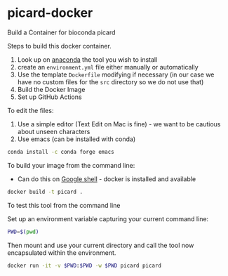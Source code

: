 # picard-docker
Build a Container for bioconda picard

Steps to build this docker container.
1. Look up on [anaconda](https://anaconda.org/) the tool you wish to install
2. create an `environment.yml` file either manually or automatically
3. Use the template `Dockerfile` modifying if necessary (in our case we have no custom files for the `src` directory so we do not use that)
4. Build the Docker Image
5. Set up GitHub Actions

To edit the files:
1. Use a simple editor (Text Edit on Mac is fine) - we want to be cautious about unseen characters
2. Use emacs (can be installed with conda)
```bash
conda install -c conda forge emacs
```

To build your image from the command line:
* Can do this on [Google shell](https://shell.cloud.google.com) - docker is installed and available

```bash
docker build -t picard .
```

To test this tool from the command line 

Set up an environment variable capturing your current command line:
```bash
PWD=$(pwd)
```

Then mount and use your current directory and call the tool now encapsulated within the environment.
```bash
docker run -it -v $PWD:$PWD -w $PWD picard picard
```
